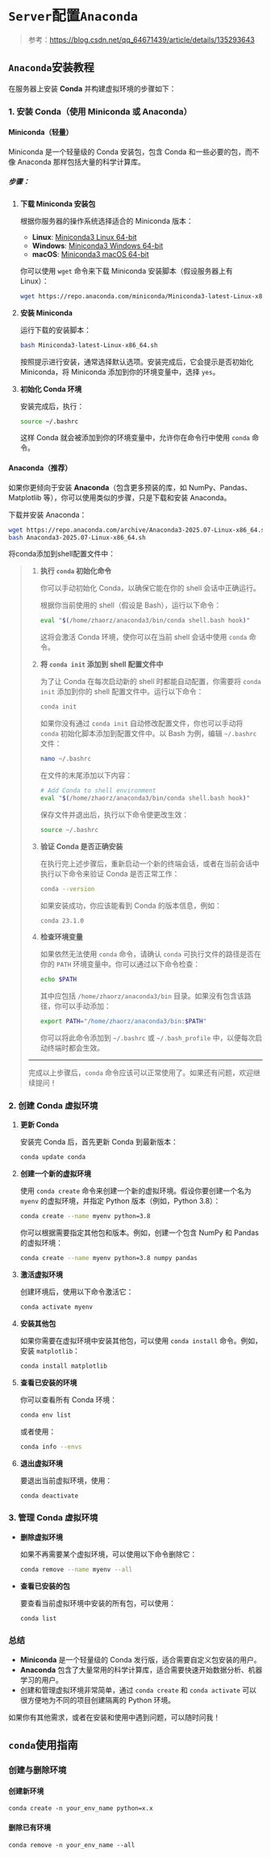 # `Server`配置`Anaconda`

> 参考：https://blog.csdn.net/qq_64671439/article/details/135293643

## `Anaconda`安装教程

在服务器上安装 **Conda** 并构建虚拟环境的步骤如下：

### 1. **安装 Conda（使用 Miniconda 或 Anaconda）**

#### **Miniconda**（轻量）

Miniconda 是一个轻量级的 Conda 安装包，包含 Conda 和一些必要的包，而不像 Anaconda 那样包括大量的科学计算库。

##### 步骤：

1. **下载 Miniconda 安装包**

   根据你服务器的操作系统选择适合的 Miniconda 版本：

   - **Linux**: [Miniconda3 Linux 64-bit](https://repo.anaconda.com/miniconda/Miniconda3-latest-Linux-x86_64.sh)
   - **Windows**: [Miniconda3 Windows 64-bit](https://repo.anaconda.com/miniconda/Miniconda3-latest-Windows-x86_64.exe)
   - **macOS**: [Miniconda3 macOS 64-bit](https://repo.anaconda.com/miniconda/Miniconda3-latest-MacOSX-x86_64.sh)

   你可以使用 `wget` 命令来下载 Miniconda 安装脚本（假设服务器上有 Linux）：

   ```bash
   wget https://repo.anaconda.com/miniconda/Miniconda3-latest-Linux-x86_64.sh
   ```

2. **安装 Miniconda**

   运行下载的安装脚本：

   ```bash
   bash Miniconda3-latest-Linux-x86_64.sh
   ```

   按照提示进行安装，通常选择默认选项。安装完成后，它会提示是否初始化 Miniconda，将 Miniconda 添加到你的环境变量中，选择 `yes`。

3. **初始化 Conda 环境**

   安装完成后，执行：

   ```bash
   source ~/.bashrc
   ```

   这样 Conda 就会被添加到你的环境变量中，允许你在命令行中使用 `conda` 命令。

#### **Anaconda**（推荐）

如果你更倾向于安装 **Anaconda**（包含更多预装的库，如 NumPy、Pandas、Matplotlib 等），你可以使用类似的步骤，只是下载和安装 Anaconda。

下载并安装 Anaconda：

```bash
wget https://repo.anaconda.com/archive/Anaconda3-2025.07-Linux-x86_64.sh
bash Anaconda3-2025.07-Linux-x86_64.sh
```

将conda添加到shell配置文件中：

> 1. **执行 `conda` 初始化命令**
>
>    你可以手动初始化 Conda，以确保它能在你的 shell 会话中正确运行。
>
>    根据你当前使用的 shell（假设是 Bash），运行以下命令：
>
>    ```bash
>    eval "$(/home/zhaorz/anaconda3/bin/conda shell.bash hook)"
>    ```
>
>    这将会激活 Conda 环境，使你可以在当前 shell 会话中使用 `conda` 命令。
>
> 2. **将 `conda init` 添加到 shell 配置文件中**
>
>    为了让 Conda 在每次启动新的 shell 时都能自动配置，你需要将 `conda init` 添加到你的 shell 配置文件中。运行以下命令：
>
>    ```bash
>    conda init
>    ```
>
>    如果你没有通过 `conda init` 自动修改配置文件，你也可以手动将 `conda` 初始化脚本添加到配置文件中。以 Bash 为例，编辑 `~/.bashrc` 文件：
>
>    ```bash
>    nano ~/.bashrc
>    ```
>
>    在文件的末尾添加以下内容：
>
>    ```bash
>    # Add Conda to shell environment
>    eval "$(/home/zhaorz/anaconda3/bin/conda shell.bash hook)"
>    ```
>
>    保存文件并退出后，执行以下命令使更改生效：
>
>    ```bash
>    source ~/.bashrc
>    ```
>
> 3. **验证 Conda 是否正确安装**
>
>    在执行完上述步骤后，重新启动一个新的终端会话，或者在当前会话中执行以下命令来验证 Conda 是否正常工作：
>
>    ```bash
>    conda --version
>    ```
>
>    如果安装成功，你应该能看到 Conda 的版本信息，例如：
>
>    ```bash
>    conda 23.1.0
>    ```
>
> 4. **检查环境变量**
>
>    如果依然无法使用 `conda` 命令，请确认 `conda` 可执行文件的路径是否在你的 `PATH` 环境变量中。你可以通过以下命令检查：
>
>    ```bash
>    echo $PATH
>    ```
>
>    其中应包括 `/home/zhaorz/anaconda3/bin` 目录。如果没有包含该路径，你可以手动添加：
>
>    ```bash
>    export PATH="/home/zhaorz/anaconda3/bin:$PATH"
>    ```
>
>    你可以将此命令添加到 `~/.bashrc` 或 `~/.bash_profile` 中，以便每次启动终端时都会生效。
>
> ------
>
> 完成以上步骤后，`conda` 命令应该可以正常使用了。如果还有问题，欢迎继续提问！

### 2. **创建 Conda 虚拟环境**

1. **更新 Conda**

   安装完 Conda 后，首先更新 Conda 到最新版本：

   ```bash
   conda update conda
   ```

2. **创建一个新的虚拟环境**

   使用 `conda create` 命令来创建一个新的虚拟环境。假设你要创建一个名为 `myenv` 的虚拟环境，并指定 Python 版本（例如，Python 3.8）：

   ```bash
   conda create --name myenv python=3.8
   ```

   你可以根据需要指定其他包和版本。例如，创建一个包含 NumPy 和 Pandas 的虚拟环境：

   ```bash
   conda create --name myenv python=3.8 numpy pandas
   ```

3. **激活虚拟环境**

   创建环境后，使用以下命令激活它：

   ```bash
   conda activate myenv
   ```

4. **安装其他包**

   如果你需要在虚拟环境中安装其他包，可以使用 `conda install` 命令。例如，安装 `matplotlib`：

   ```bash
   conda install matplotlib
   ```

5. **查看已安装的环境**

   你可以查看所有 Conda 环境：

   ```bash
   conda env list
   ```

   或者使用：

   ```bash
   conda info --envs
   ```

6. **退出虚拟环境**

   要退出当前虚拟环境，使用：

   ```bash
   conda deactivate
   ```

### 3. **管理 Conda 虚拟环境**

- **删除虚拟环境**

  如果不再需要某个虚拟环境，可以使用以下命令删除它：

  ```bash
  conda remove --name myenv --all
  ```

- **查看已安装的包**

  要查看当前虚拟环境中安装的所有包，可以使用：

  ```bash
  conda list
  ```

### 总结

- **Miniconda** 是一个轻量级的 Conda 发行版，适合需要自定义包安装的用户。
- **Anaconda** 包含了大量常用的科学计算库，适合需要快速开始数据分析、机器学习的用户。
- 创建和管理虚拟环境非常简单，通过 `conda create` 和 `conda activate` 可以很方便地为不同的项目创建隔离的 Python 环境。

如果你有其他需求，或者在安装和使用中遇到问题，可以随时问我！

## `conda`使用指南

### 创建与删除环境

#### 创建新环境

```shell
conda create -n your_env_name python=x.x
```

#### 删除已有环境

```shell
conda remove -n your_env_name --all
```

